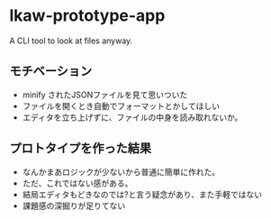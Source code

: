# lkaw-prototype-app
A CLI tool to look at files anyway.

## モチベーション
- minify されたJSONファイルを見て思いついた
- ファイルを開くとき自動でフォーマットとかしてほしい
- エディタを立ち上げずに、ファイルの中身を読み取れないか。

## プロトタイプを作った結果
- なんかまあロジックが少ないから普通に簡単に作れた。
- ただ、これではない感がある。
- 結局エディタもどきなのでは?と言う疑念があり、また手軽ではない
- 課題感の深掘りが足りてない
